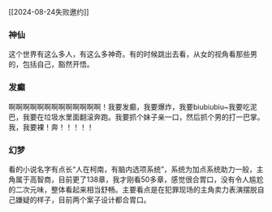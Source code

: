 [[2024-08-24失败邀约]]
### 神仙
这个世界有这么多人，有这么多神奇。有的时候跳出去看，从女的视角看那些男的，包括自己，豁然开悟。

### 发癫
啊啊啊啊啊啊啊啊啊啊啊啊啊！我要发癫，我要爆炸，我要biubiubiu~我要吃泥巴，我要在垃圾水里面翻滚奔跑。我要抓个妹子亲一口，然后抓个男的打一巴掌。我，我要裸！奔！！！！！

### 幻梦
看的小说名字有点长“人在柯南，有脑内选项系统”，系统为加点系统助力一般，主角属于高智商，目前更了138章，我才刚看50多章，感觉很合胃口，没有令人尴尬的二次元味，整体看起来相当舒畅。主要看点是在犯罪现场的主角卖力表演摆脱自己嫌疑的样子，目前两个案子设计都合胃口。